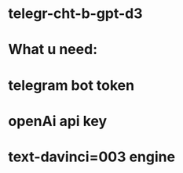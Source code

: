 # telegr-cht-b-gpt-d3

# What u need:
# telegram bot token
# openAi api key
# text-davinci=003 engine
